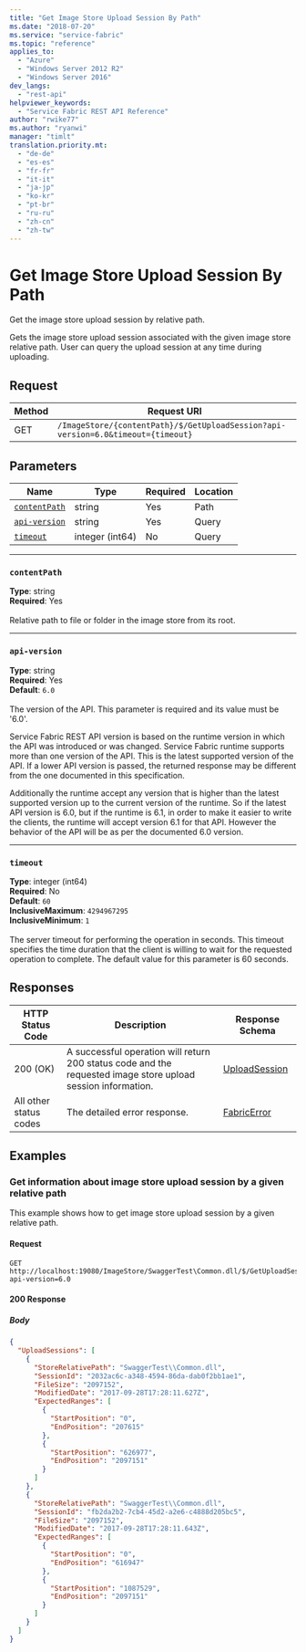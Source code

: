 ```yaml
---
title: "Get Image Store Upload Session By Path"
ms.date: "2018-07-20"
ms.service: "service-fabric"
ms.topic: "reference"
applies_to: 
  - "Azure"
  - "Windows Server 2012 R2"
  - "Windows Server 2016"
dev_langs: 
  - "rest-api"
helpviewer_keywords: 
  - "Service Fabric REST API Reference"
author: "rwike77"
ms.author: "ryanwi"
manager: "timlt"
translation.priority.mt: 
  - "de-de"
  - "es-es"
  - "fr-fr"
  - "it-it"
  - "ja-jp"
  - "ko-kr"
  - "pt-br"
  - "ru-ru"
  - "zh-cn"
  - "zh-tw"
---
```

# Get Image Store Upload Session By Path
Get the image store upload session by relative path.

Gets the image store upload session associated with the given image store relative path. User can query the upload session at any time during uploading. 


## Request
| Method | Request URI |
| ------ | ----------- |
| GET | `/ImageStore/{contentPath}/$/GetUploadSession?api-version=6.0&timeout={timeout}` |


## Parameters
| Name | Type | Required | Location |
| --- | --- | --- | --- |
| [`contentPath`](#contentpath) | string | Yes | Path |
| [`api-version`](#api-version) | string | Yes | Query |
| [`timeout`](#timeout) | integer (int64) | No | Query |

____
### `contentPath`
__Type__: string <br/>
__Required__: Yes<br/>
<br/>
Relative path to file or folder in the image store from its root.

____
### `api-version`
__Type__: string <br/>
__Required__: Yes<br/>
__Default__: `6.0` <br/>
<br/>
The version of the API. This parameter is required and its value must be '6.0'.

Service Fabric REST API version is based on the runtime version in which the API was introduced or was changed. Service Fabric runtime supports more than one version of the API. This is the latest supported version of the API. If a lower API version is passed, the returned response may be different from the one documented in this specification.

Additionally the runtime accept any version that is higher than the latest supported version up to the current version of the runtime. So if the latest API version is 6.0, but if the runtime is 6.1, in order to make it easier to write the clients, the runtime will accept version 6.1 for that API. However the behavior of the API will be as per the documented 6.0 version.


____
### `timeout`
__Type__: integer (int64) <br/>
__Required__: No<br/>
__Default__: `60` <br/>
__InclusiveMaximum__: `4294967295` <br/>
__InclusiveMinimum__: `1` <br/>
<br/>
The server timeout for performing the operation in seconds. This timeout specifies the time duration that the client is willing to wait for the requested operation to complete. The default value for this parameter is 60 seconds.

## Responses

| HTTP Status Code | Description | Response Schema |
| --- | --- | --- |
| 200 (OK) | A successful operation will return 200 status code and the requested image store upload session information.<br/> | [UploadSession](sfclient-model-uploadsession.md) |
| All other status codes | The detailed error response.<br/> | [FabricError](sfclient-model-fabricerror.md) |

## Examples

### Get information about image store upload session by a given relative path

This example shows how to get image store upload session by a given relative path.

#### Request
```
GET http://localhost:19080/ImageStore/SwaggerTest\Common.dll/$/GetUploadSession?api-version=6.0
```

#### 200 Response
##### Body
```json
{
  "UploadSessions": [
    {
      "StoreRelativePath": "SwaggerTest\\Common.dll",
      "SessionId": "2032ac6c-a348-4594-86da-dab0f2bb1ae1",
      "FileSize": "2097152",
      "ModifiedDate": "2017-09-28T17:28:11.627Z",
      "ExpectedRanges": [
        {
          "StartPosition": "0",
          "EndPosition": "207615"
        },
        {
          "StartPosition": "626977",
          "EndPosition": "2097151"
        }
      ]
    },
    {
      "StoreRelativePath": "SwaggerTest\\Common.dll",
      "SessionId": "fb2da2b2-7cb4-45d2-a2e6-c4888d205bc5",
      "FileSize": "2097152",
      "ModifiedDate": "2017-09-28T17:28:11.643Z",
      "ExpectedRanges": [
        {
          "StartPosition": "0",
          "EndPosition": "616947"
        },
        {
          "StartPosition": "1087529",
          "EndPosition": "2097151"
        }
      ]
    }
  ]
}
```

